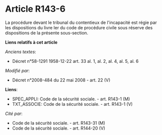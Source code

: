 # Article R143-6

La procédure devant le tribunal du contentieux de l'incapacité est régie par les dispositions du livre Ier du    code de
procédure civile sous réserve des dispositions de la présente sous-section.

**Liens relatifs à cet article**

_Anciens textes_:

  - Décret n°58-1291 1958-12-22 art. 33 al. 1, al. 2, al. 4, al. 5, al. 6

_Modifié par_:

  - Décret n°2008-484 du 22 mai 2008 - art. 22 (V)

**Liens**:

  - SPEC_APPLI: Code de la sécurité sociale. - art. R143-1 (M)
  - TXT_ASSOCIE: Code de la sécurité sociale. - art. R143-1 (V)

_Cité par_:

  - Code de la sécurité sociale. - art. R143-31 (M)
  - Code de la sécurité sociale. - art. R144-20 (V)
